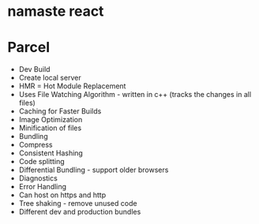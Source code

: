 # namaste react

# Parcel
- Dev Build
- Create local server
- HMR = Hot Module Replacement
- Uses File Watching Algorithm - written in c++ (tracks the changes in all files)
- Caching for Faster Builds
- Image Optimization
- Minification of files
- Bundling
- Compress 
- Consistent Hashing
- Code splitting
- Differential Bundling - support older browsers
- Diagnostics
- Error Handling
- Can host on https and http
- Tree shaking - remove unused code
- Different dev and production bundles